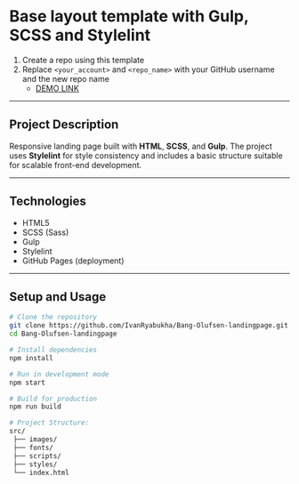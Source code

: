 # Base layout template with Gulp, SCSS and Stylelint

1. Create a repo using this template
2. Replace `<your_account>` and `<repo_name>` with your GitHub username and the new repo name
   - [DEMO LINK](https://IvanRyabukha.github.io/Bang-Olufsen-landingpage/)

---

## Project Description

Responsive landing page built with **HTML**, **SCSS**, and **Gulp**.
The project uses **Stylelint** for style consistency and includes a basic structure suitable for scalable front-end development.

---

## Technologies

- HTML5
- SCSS (Sass)
- Gulp
- Stylelint
- GitHub Pages (deployment)

---

## Setup and Usage

```bash
# Clone the repository
git clone https://github.com/IvanRyabukha/Bang-Olufsen-landingpage.git
cd Bang-Olufsen-landingpage

# Install dependencies
npm install

# Run in development mode
npm start

# Build for production
npm run build

# Project Structure:
src/
 ├── images/
 ├── fonts/
 ├── scripts/
 ├── styles/
 └── index.html
```
